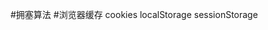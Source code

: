 #拥塞算法
[](https://time.geekbang.org/column/article/286494)
#浏览器缓存
cookies
localStorage
sessionStorage
